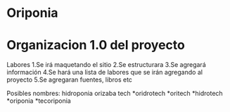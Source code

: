 # Oriponia

# Organizacion 1.0 del proyecto


Labores
1.Se irá maquetando el sitio
2.Se estructurara
3.Se agregará información
4.Se hará una lista de labores que se irán agregando al proyecto
5.Se agregaran fuentes, libros etc

Posibles nombres:
hidroponia orizaba tech
*oridrotech
*oritech
*hidrotech
*oriponia
*tecoriponia

